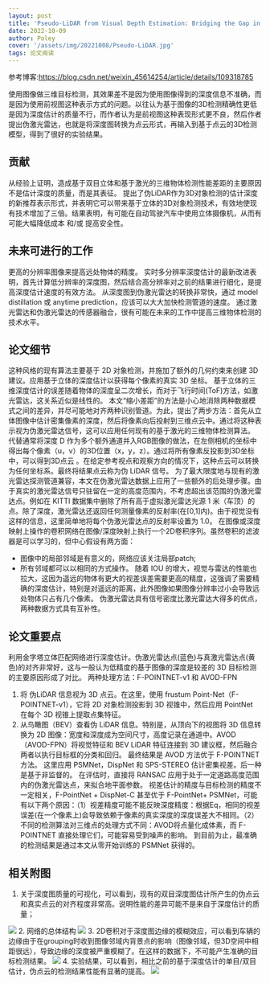 ```yaml
---
layout: post
title: 'Pseudo-LiDAR from Visual Depth Estimation: Bridging the Gap in 3D Object Detection for Autonomous Driving'
date: 2022-10-09
author: Poley
cover: '/assets/img/20221008/Pseudo-LiDAR.jpg'
tags: 论文阅读
---
```


参考博客:https://blog.csdn.net/weixin_45614254/article/details/109318785

使用图像做三维目标检测，其效果差不是因为使用图像得到的深度信息不准确，而是因为使用前视图这种表示方式的问题。以往认为基于图像的3D检测精确性更低是因为深度估计的质量不行，而作者认为是前视图这种表现形式更不良，然后作者提出伪激光雷达，也就是将深度图转换为点云形式，再输入到基于点云的3D检测模型，得到了很好的实验结果。

## 贡献
从经验上证明，造成基于双目立体和基于激光的三维物体检测性能差距的主要原因不是估计深度的质量，而是其表征。
提出了伪LiDAR作为3D对象检测的估计深度的新推荐表示形式，并表明它可以带来基于立体的3D对象检测技术，有效地使现有技术增加了三倍。结果表明，有可能在自动驾驶汽车中使用立体摄像机，从而有可能大幅降低成本 和/或 提高安全性。
## 未来可进行的工作
更高的分辨率图像来提高远处物体的精度。
实时多分辨率深度估计的最新改进表明，首先计算低分辨率的深度图，然后结合高分辨率对之前的结果进行细化，是提高深度估计速度的有效方法。
从深度图到伪激光雷达的转换非常快，通过 model distillation 或 anytime prediction，应该可以大大加快检测管道的速度。
通过激光雷达和伪激光雷达的传感器融合，很有可能在未来的工作中提高三维物体检测的技术水平。
## 论文细节
这种风格的现有算法主要基于 2D 对象检测，并施加了额外的几何约束来创建 3D建议。应用基于立体的深度估计以获得每个像素的真实 3D 坐标。
基于立体的三维深度估计的误差随着物体的深度呈二次增长，而对于飞行时间(ToF)方法，如激光雷达，这关系近似是线性的。
本文“缩小差距”的方法是小心地消除两种数据模式之间的差异，并尽可能地对齐两种识别管道。为此，提出了两步方法：首先从立体图像中估计密集像素的深度，然后将像素向后投射到三维点云中。通过将这种表示视为伪激光雷达信号，这可以应用任何现有的基于激光的三维物体检测算法。
代替通常将深度 D 作为多个额外通道并入RGB图像的做法，在左侧相机的坐标中得出每个像素（u，v）的3D位置（x，y，z）。通过将所有像素反投影到3D坐标中，可以得到3D点云 。在给定参考视点和观察方向的情况下，这种点云可以转换为任何坐标系。最终将结果点云称为伪 LiDAR 信号。
为了最大限度地与现有的激光雷达探测管道兼容，本文在伪激光雷达数据上应用了一些额外的后处理步骤。由于真实的激光雷达信号只驻留在一定的高度范围内，不考虑超出该范围的伪激光雷达点。例如在 KITTI 数据集中删除了所有高于虚拟激光雷达光源 1 米（车顶）的点。除了深度，激光雷达还返回任何测量像素的反射率(在[0,1]内)。由于视觉没有这样的信息，这里简单地将每个伪激光雷达点的反射率设置为 1.0。
在图像或深度映射上操作的卷积网络在图像/深度映射上执行一个2D卷积序列。虽然卷积的滤波器是可以学习的，但中心假设有两方面：
+ 图像中的局部邻域是有意义的，网络应该关注局部patch; 
+ 所有邻域都可以以相同的方式操作。
随着 IOU 的增大，视觉与雷达的性能也拉大，这因为遥远的物体有更大的视差误差需要更高的精度，这强调了需要精确的深度估计，特别是对遥远的距离，此外图像如果图像分辨率过小会导致远处物体只占有几个像素。
伪激光雷达具有信号密度比激光雷达大得多的优点，两种数据方式具有互补性。


## 论文重要点
利用金字塔立体匹配网络进行深度估计。伪激光雷达点(蓝色)与真激光雷达点(黄色)的对齐非常好，这与一般认为低精度的基于图像的深度是较差的 3D 目标检测的主要原因形成了对比。
两种处理方法：F-POINTNET-v1 和 AVOD-FPN
1. 将 伪LiDAR 信息视为 3D 点云。在这里，使用 frustum Point-Net（F-POINTNET-v1），它将 2D 对象检测投影到 3D 视锥中，然后应用 PointNet 在每个 3D 视锥上提取点集特征。
2. 从鸟瞰图（BEV）查看伪 LiDAR 信息。特别是，从顶向下的视图将 3D 信息转换为 2D 图像：宽度和深度成为空间尺寸，高度记录在通道中。AVOD（AVOD-FPN）将视觉特征和 BEV LiDAR 特征连接到 3D 建议框，然后融合两者以执行目标框的分类和回归。
最终结果是 AVOD 方法优于 F-POINTNET 方法。
这里应用 PSMNet，DispNet 和 SPS-STEREO 估计密集视差。后一种是基于非监督的。
在评估时，直接将 RANSAC 应用于处于一定道路高度范围内的伪激光雷达点，来拟合地平面参数。
视差估计的精度与目标检测的精度不一定相关，F-PointNet + DispNet-C 甚至优于 F-PointNet+ PSMNet，可能有以下两个原因：（1）视差精度可能不能反映深度精度：根据Eq，相同的视差误差(在一个像素上)会导致依赖于像素的真实深度的深度误差大不相同。（2）不同的检测算法对三维点的处理方式不同：AVOD将点量化成体素，而 F-POINTNET 直接处理它们，可能容易受到噪声的影响。
到目前为止，最准确的检测结果是通过本文从零开始训练的 PSMNet 获得的。

## 相关附图

1. 关于深度图质量的可视化，可以看到，现有的双目深度图估计所产生的伪点云和真实点云的对齐程度非常高。说明性能的差异可能不是来自于深度估计的质量；

![](/assets/img/20221008/Pseudo-LiDARF1.jpg)
2. 网络的总体结构
![](/assets/img/20221008/Pseudo-LiDARF2.jpg)
3. 2D卷积对于深度图边缘的模糊效应，可以看到车辆的边缘由于在grouping时收到图像邻域内背景点的影响（图像邻域，但3D空间中相距很远），导致边缘的深度被严重模糊了。在这样的数据下，不可能产生准确的目标检测结果。
![](/assets/img/20221008/Pseudo-LiDARF3.jpg)
4. 实验结果，可以看到，相比之前的基于深度估计的单目/双目估计，伪点云的检测结果性能有显著的提高。
 ![](/assets/img/20221008/Pseudo-LiDART1.jpg)
